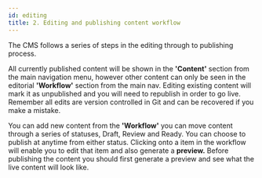 ```yaml
---
id: editing
title: 2. Editing and publishing content workflow
---
```

The CMS follows a series of steps in the editing through to publishing process.

All currently published content will be shown in the **'Content'** section from the main navigation menu, however other content can only be seen in the editorial **'Workflow'** section from the main nav. Editing existing content will mark it as unpublished and you will need to republish in order to go live. Remember all edits are version controlled in Git and can be recovered if you make a mistake.

You can add new content from the **'Workflow'** you can move content through a series of statuses, Draft, Review and Ready. You can choose to publish at anytime from either status. Clicking onto a item in the workflow will enable you to edit that item and also generate a **preview.** Before publishing the content you should first generate a preview and see what the live content will look like.